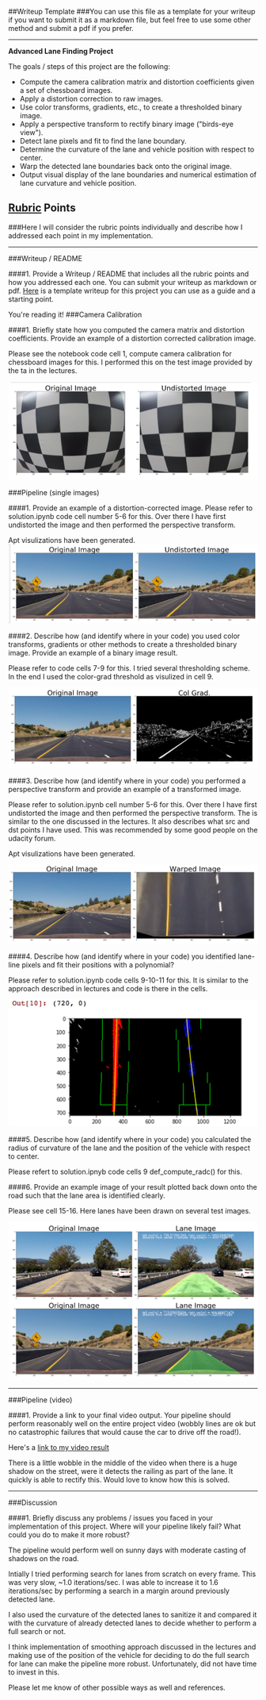 ##Writeup Template
###You can use this file as a template for your writeup if you want to submit it as a markdown file, but feel free to use some other method and submit a pdf if you prefer.

---

**Advanced Lane Finding Project**

The goals / steps of this project are the following:

* Compute the camera calibration matrix and distortion coefficients given a set of chessboard images.
* Apply a distortion correction to raw images.
* Use color transforms, gradients, etc., to create a thresholded binary image.
* Apply a perspective transform to rectify binary image ("birds-eye view").
* Detect lane pixels and fit to find the lane boundary.
* Determine the curvature of the lane and vehicle position with respect to center.
* Warp the detected lane boundaries back onto the original image.
* Output visual display of the lane boundaries and numerical estimation of lane curvature and vehicle position.

[//]: # (Image References)

## [Rubric](https://review.udacity.com/#!/rubrics/571/view) Points
###Here I will consider the rubric points individually and describe how I addressed each point in my implementation.  

---
###Writeup / README

####1. Provide a Writeup / README that includes all the rubric points and how you addressed each one.  You can submit your writeup as markdown or pdf.  [Here](https://github.com/udacity/CarND-Advanced-Lane-Lines/blob/master/writeup_template.md) is a template writeup for this project you can use as a guide and a starting point.  

You're reading it!
###Camera Calibration

####1. Briefly state how you computed the camera matrix and distortion coefficients. Provide an example of a distortion corrected calibration image.

Please see the notebook code cell 1, compute camera calibration for chessboard images for this.
I performed this on the test image provided by the ta in the lectures.

![alt text](./output_images/chessboard.png)


###Pipeline (single images)

####1. Provide an example of a distortion-corrected image.
Please refer to solution.ipynb code cell number 5-6 for this. Over there I have first undistorted the image and then performed the perspective transform.

Apt visulizations have been generated.
![alt text](./output_images/undistorted.png)


####2. Describe how (and identify where in your code) you used color transforms, gradients or other methods to create a thresholded binary image.  Provide an example of a binary image result.

Please refer to code cells 7-9 for this. I tried several thresholding scheme. In the end I used the color-grad threshold as visulized in cell 9.

![alt text](./output_images/thres-col-grad.png)

####3. Describe how (and identify where in your code) you performed a perspective transform and provide an example of a transformed image.

Please refer to solution.ipynb cell number 5-6 for this. Over there I have first undistorted the image and then performed the perspective transform.
The is similar to the one discussed in the lectures. It also describes what src and dst points I have used. This was recommended by some good people on the udacity forum.

Apt visulizations have been generated.

![alt text](./output_images/perspective.png)

####4. Describe how (and identify where in your code) you identified lane-line pixels and fit their positions with a polynomial?

Please refer to solution.ipynb code cells 9-10-11 for this. It is similar to the approach described in lectures and code is there in the cells.

![alt text](./output_images/poly-fit.png)


####5. Describe how (and identify where in your code) you calculated the radius of curvature of the lane and the position of the vehicle with respect to center.

Please refert to solution.ipnyb code cells 9 def_compute_radc() for this.


####6. Provide an example image of your result plotted back down onto the road such that the lane area is identified clearly.

Please see cell 15-16. Here lanes have been drawn on several test images.


![alt text](./output_images/lane_mapping.png)

---

###Pipeline (video)

####1. Provide a link to your final video output.  Your pipeline should perform reasonably well on the entire project video (wobbly lines are ok but no catastrophic failures that would cause the car to drive off the road!).

Here's a [link to my video result](https://github.com/sd37/CarND-Advanced-Lane-Lines/blob/master/project_video_soln_final.mp4)

There is a little wobble in the middle of the video when there is a huge shadow on the street, were it detects the railing as part of the lane.
It quickly is able to rectify this. Would love to know how this is solved.

---

###Discussion

####1. Briefly discuss any problems / issues you faced in your implementation of this project.  Where will your pipeline likely fail?  What could you do to make it more robust?

The pipeline would perform well on sunny days with moderate casting of shadows on the road.

Intially I tried performing search for lanes from scratch on every frame. This was very slow, ~1.0 iterations/sec. I was able to increase it to 1.6 iterations/sec by performing
a search in a margin around previously detected lane.

I also used the curvature of the detected lanes to sanitize it and compared it with the curvature of already detected lanes to decide whether to perform a full search or not.

I think implementation of smoothing approach discussed in the lectures and making use of the position of the vehicle for deciding to do the full search for lane can make the pipeline
more robust. Unfortunately, did not have time to invest in this.

Please let me know of other possible ways as well and references.
